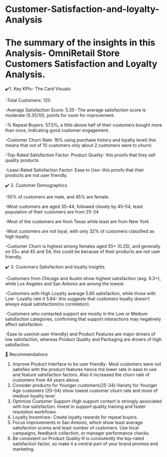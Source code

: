 # Customer-Satisfaction-and-loyalty-Analysis

# The summary of the insights in this Analysis- OmniRetail Store Customers Satisfaction and Loyalty Analysis.
✔️1. Key KPIs- The Card Visuals:

-Total Customers: 120

-Average Satisfaction Score: 5.35- The average satisfaction score is moderate (5.35/10), points for room for improvement.

-% Repeat Buyers: 57.5%, a little above half of their customers bought more than once, indicating good customer engagement.

-Customer Churn Rate: 16% using purchase history and loyalty level( this means that out of 10 customers only about 2 customers were to churn)

-Top-Rated Satisfaction Factor: Product Quality- this proofs that they sell quality products

-Least-Rated Satisfaction Factor: Ease to Use- this proofs that their products are not user friendly.

✔️ 2. Customer Demographics

-55% of customers are male, and 45% are female.

-Most customers are aged 35–44, followed closely by 45–54, least population of their customers are from 25-34

-Most of the customers are from Texas while least are from New York

-Most customers are not loyal, with only 32% of customers classified as high loyalty.

-Customer Churn is highest among females aged 55+ (0.25), and generally on 55+ and 45 and 54, this could be because of their products are not user friendly.

✔️ 3. Customers Satisfaction and loyalty Insights

-Customers from Chicago and Austin show highest satisfaction (avg. 6.3+), while Los Angeles and San Antonio are among the lowest.

-Customers with High Loyalty average 5.65 satisfaction, while those with Low -Loyalty rate it 5.84- this suggests that customers loyalty doesn’t always equal satisfaction(no correlation).

-Customers who contacted support are mostly in the Low or Medium satisfaction categories, confirming that support interactions may negatively affect satisfaction.

-Ease to use(not user friendly) and Product Features are major drivers of low satisfaction, whereas Product Quality and Packaging are drivers of high satisfaction.

🚀 Recommendations

1. Improve Product Interface to be user friendly- Most customers were not satisfies with the product features hence the lower rate in ease to use and feature satisfaction factors. Also it increased the churn rate of customers from 44 years above.
2. Consider products for Younger customers(25-34)-Variety for Younger Age customers (25–34) show lowest customer churn rate and more of medium loyalty level
3. Optimize Customer Support-High support contact is strongly associated with low satisfaction.
Invest in support quality training and faster resolution workflows.
4. Loyalty Incentives- Create loyalty rewards for repeat buyers.
5. Focus improvements in San Antonio, which show least average satisfaction scores and least number of customers.
Use local campaigns, feedback collection, or manager performance checks.
6. Be consistent on Product Quality-It is consistently the top-rated satisfaction factor, so make it a central part of your brand promise and marketing.
